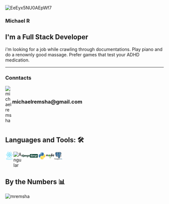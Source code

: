 ![EeEyx5NU0AEpWf7](https://user-images.githubusercontent.com/78124414/116761464-bf7a4b80-a9e5-11eb-8d8d-5fecb84bacca.jpg)
<h3 align=left> Michael R</h3>

## I'm a Full Stack Developer
i'm looking for a job while crawling through documentations. Play piano and do a renownly good massage. Prefer games that test your ADHD medication.


-----------------------------------------------------------------------------------------------------------------------------------------------------------
### Conntacts
<img align="left" alt="michaelremsha" width="22px" href="https://www.linkedin.com/in/michaelremsha/" src="https://cdn.jsdelivr.net/npm/simple-icons@v3/icons/linkedin.svg" />
<br />
<h3 align="left">michaelremsha@gmail.com </h3>
<br />
<br />
<br />

<h2 align="left">Languages and Tools: 🛠️</h2>
<img align="left" alt="React" width="26px"  href="https://reactjs.org/" src="https://raw.githubusercontent.com/devicons/devicon/master/icons/react/react-original-wordmark.svg" />
<img align="left" alt="Angular" width="26px" href="https://angular.io" src="https://angular.io/assets/images/logos/angular/shield-large.svg" />
<img align="left" alt="Django" width="26px" src="https://raw.githubusercontent.com/github/explore/80688e429a7d4ef2fca1e82350fe8e3517d3494d/topics/django/django.png" />
<img align="left" alt="Bash" width="26px" href="https://www.gnu.org/software/bash/" src="https://raw.githubusercontent.com/devicons/devicon/master/icons/django/django-original.svg" />
<img align="left" alt="Python" width="26px" href="https://www.python.org" src="https://raw.githubusercontent.com/devicons/devicon/master/icons/python/python-original.svg" />

<img align="left" alt="NodeJS" width="26px" href="https://nodejs.org" src="https://raw.githubusercontent.com/devicons/devicon/master/icons/nodejs/nodejs-original-wordmark.svg" />
<img align="left" alt="PSQL" width="26px" href="https://www.postgresql.org" src="https://raw.githubusercontent.com/devicons/devicon/master/icons/postgresql/postgresql-original-wordmark.svg" />

<br />
<br />
<br />

<h2>By the Numbers 📊 </h2>
<p><img align="left" src="https://github-readme-stats.vercel.app/api/top-langs?username=michaelremsha&show_icons=true&locale=en&layout=compact&theme=buefy" alt="mremsha" /></p>




<!--
**michaelremsha/michaelremsha** is a ✨ _special_ ✨ repository because its `README.md` (this file) appears on your GitHub profile.

